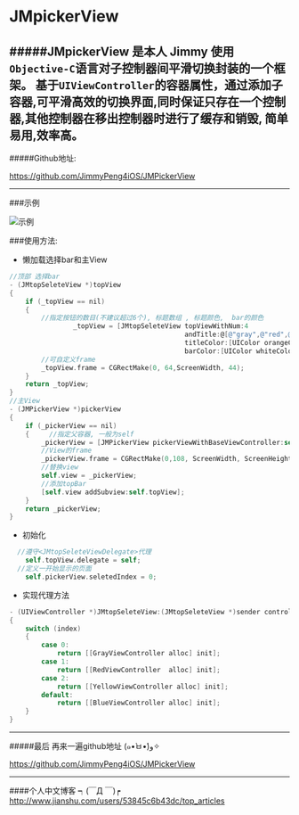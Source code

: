 # JMpickerView
#####JMpickerView 是本人 Jimmy 使用`Objective-C`语言对子控制器间平滑切换封装的一个框架。 基于`UIViewController`的容器属性，通过添加子容器,可平滑高效的切换界面,同时保证只存在一个控制器,其他控制器在移出控制器时进行了缓存和销毁, 简单易用,效率高。 
---
#####Github地址:

<https://github.com/JimmyPeng4iOS/JMPickerView>

---
###示例

![示例](http://upload-images.jianshu.io/upload_images/1115674-a59526da457009aa.gif?imageMogr2/auto-orient/strip)

###使用方法:

* 懒加载选择bar和主View

```objective-c
//顶部 选择bar
- (JMtopSeleteView *)topView
{
    if (_topView == nil)
    {
        //指定按钮的数目(不建议超过6个), 标题数组 , 标题颜色,  bar的颜色
                _topView = [JMtopSeleteView topViewWithNum:4
                                    		andTitle:@[@"gray",@"red",@"yellow",@"blue"]
                                   			titleColor:[UIColor orangeColor]
                                    		barColor:[UIColor whiteColor]];
        //可自定义frame
        _topView.frame = CGRectMake(0, 64,ScreenWidth, 44);
    }
    return _topView;
}
//主View
- (JMPickerView *)pickerView
{
    if (_pickerView == nil)
    {     //指定父容器, 一般为self
        _pickerView = [JMPickerView pickerViewWithBaseViewController:self];
        //View的frame
        _pickerView.frame = CGRectMake(0,108, ScreenWidth, ScreenHeight-108);
        //替换view
        self.view = _pickerView;
        //添加topBar
        [self.view addSubview:self.topView];
    }
    return _pickerView;
}
```

* 初始化

```objective-c
  //遵守<JMtopSeleteViewDelegate>代理
    self.topView.delegate = self;
  //定义一开始显示的页面
    self.pickerView.seletedIndex = 0;
```

* 实现代理方法

```objective-c
- (UIViewController *)JMtopSeleteView:(JMtopSeleteView *)sender controllerAt:(NSInteger)index
{
    switch (index)
    {
        case 0:
            return [[GrayViewController alloc] init];
        case 1:
            return [[RedViewController  alloc] init];
        case 2:
            return [[YellowViewController alloc] init];
        default:
            return [[BlueViewController alloc] init];
    }
}
```

---
#####最后 再来一遍github地址 (๑•̀ㅂ•́)و✧

<https://github.com/JimmyPeng4iOS/JMPickerView>

---
####个人中文博客 ┑(￣Д ￣)┍
<http://www.jianshu.com/users/53845c6b43dc/top_articles>